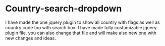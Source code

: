 # Country-search-dropdown
I have made the one jquery plugin to show all country with flags as well as country code too with search box. I have made fully custumizable jquery plugin file. you can also change that file and will make also new one with new changes and ideas.
